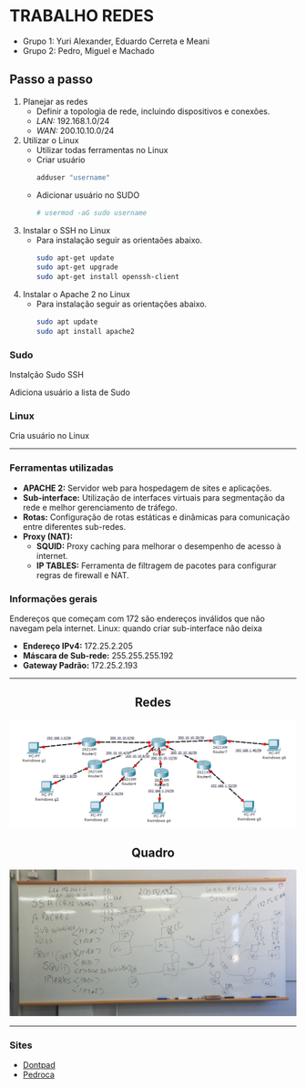 # TRABALHO REDES

- Grupo 1: Yuri Alexander, Eduardo Cerreta e Meani 
- Grupo 2: Pedro, Miguel e Machado

## Passo a passo
1. Planejar as redes
   - Definir a topologia de rede, incluindo dispositivos e conexões.
   - _LAN:_   192.168.1.0/24
   - _WAN:_   200.10.10.0/24
2. Utilizar o Linux
   - Utilizar todas ferramentas no Linux
   - Criar usuário
     ```bash
     adduser "username"
     ```
   - Adicionar usuário no SUDO
     ```bash
     # usermod -aG sudo username
     ```
3. Instalar o SSH no Linux
   - Para instalação seguir as orientaões abaixo.
     ```bash
     sudo apt-get update
     sudo apt-get upgrade
     sudo apt-get install openssh-client
     ```
4. Instalar o Apache 2 no Linux
   - Para instalação seguir as orientações abaixo.
     ```bash
     sudo apt update
     sudo apt install apache2
     ```




### Sudo

Instalção Sudo SSH


Adiciona usuário a lista de Sudo


### Linux

Cria usuário no Linux




---

### Ferramentas utilizadas
- **APACHE 2:** Servidor web para hospedagem de sites e aplicações.
- **Sub-interface:** Utilização de interfaces virtuais para segmentação da rede e melhor gerenciamento de tráfego.
- **Rotas:** Configuração de rotas estáticas e dinâmicas para comunicação entre diferentes sub-redes.
- **Proxy (NAT):**
  - **SQUID:** Proxy caching para melhorar o desempenho de acesso à internet.
  - **IP TABLES:** Ferramenta de filtragem de pacotes para configurar regras de firewall e NAT.

### Informações gerais
Endereços que começam com 172 são endereços inválidos que não navegam pela internet.
Linux: quando criar sub-interface não deixa 

- **Endereço IPv4:** 172.25.2.205
- **Máscara de Sub-rede:** 255.255.255.192
- **Gateway Padrão:** 172.25.2.193

---

<h2 align="center">Redes</h2>
<p align="center">
    <img src="redes.png" alt="redes">
</p>

<h2 align="center">Quadro</h2>
<p align="center">
    <img src="quadro.jpeg" alt="quadro">
</p>

---

### Sites
- [Dontpad](https://dontpad.com/grupodosfalhosprogramadores)
- [Pedroca](http://pedr0xh.free.nf)
